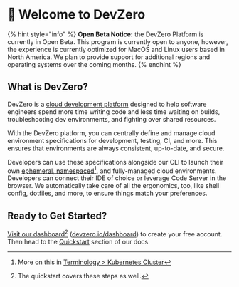 # 👋 Welcome to DevZero

{% hint style="info" %}
**Open Beta Notice:** the DevZero Platform is currently in Open Beta. This program is currently open to anyone, however, the experience is currently optimized for MacOS and Linux users based in North America. We plan to provide support for additional regions and operating systems over the coming months.
{% endhint %}

## What is DevZero?

DevZero is a [cloud development platform](https://www.devzero.io/cloud-development-environment) designed to help software engineers spend more time writing code and less time waiting on builds, troubleshooting dev environments, and fighting over shared resources.

With the DevZero platform, you can centrally define and manage cloud environment specifications for development, testing, CI, and more. This ensures that environments are always consistent, up-to-date, and secure.

Developers can use these specifications alongside our CLI to launch their own [ephemeral, namespaced](#user-content-fn-1)[^1], and fully-managed cloud environments. Developers can connect their IDE of choice or leverage Code Server in the browser. We automatically take care of all the ergonomics, too, like shell config, dotfiles, and more, to ensure things match your preferences.

## Ready to Get Started?

[Visit our dashboard](#user-content-fn-2)[^2] ([devzero.io/dashboard](https://devzero.io/dashboard)) to create your free account. Then head to the [Quickstart](getting-started/quickstart.md) section of our docs.

[^1]: More on this in [Terminology > Kubernetes Cluster](getting-started/terminology.md#kubernetes-cluster-ephemeral-namespaced)

[^2]: The quickstart covers these steps as well.
